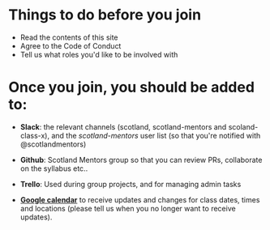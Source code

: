 # Things to do before you join

- Read the contents of this site
- Agree to the Code of Conduct
- Tell us what roles you'd like to be involved with

# Once you join, you should be added to:

- **Slack**: the relevant channels (scotland, scotland-mentors and scoland-class-x), and the *scotland-mentors* user list (so that you're notified with @scotlandmentors)

- **Github**: Scotland Mentors group so that you can review PRs, collaborate on the syllabus etc..

- **Trello**: Used during group projects, and for managing admin tasks

- **[Google calendar](https://calendar.google.com/calendar/b/1?cid=Y29kZXlvdXJmdXR1cmUuaW9fYmswNDFocTNkdm9zdjBidmdkN2wwb2lwY2tAZ3JvdXAuY2FsZW5kYXIuZ29vZ2xlLmNvbQ)** to receive updates and changes for  class dates, times and locations (please tell us when you no longer want to receive updates).
